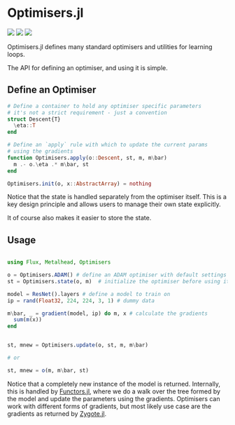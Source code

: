# Optimisers.jl

[![][docs-stable-img]][docs-stable-url]
[![][docs-dev-img]][docs-dev-url]
[![][action-img]][action-url]

[docs-stable-img]: https://img.shields.io/badge/docs-stable-blue.svg
[docs-stable-url]: https://fluxml.ai/Optimisers.jl/stable/

[docs-dev-img]: https://img.shields.io/badge/docs-dev-blue.svg
[docs-dev-url]: https://fluxml.ai/Optimisers.jl/dev/

[action-img]: https://github.com/FluxML/Optimisers.jl/workflows/CI/badge.svg
[action-url]: https://github.com/FluxML/Optimisers.jl/actions

Optimisers.jl defines many standard optimisers and utilities for learning loops.

The API for defining an optimiser, and using it is simple.

## Define an Optimiser

```julia
# Define a container to hold any optimiser specific parameters
# it's not a strict requirement - just a convention
struct Descent{T}
  \eta::T
end

# Define an `apply` rule with which to update the current params
# using the gradients
function Optimisers.apply(o::Descent, st, m, m\bar)
  m .- o.\eta .* m\bar, st
end

Optimisers.init(o, x::AbstractArray) = nothing
```

Notice that the state is handled separately from the optimiser itself. This
is a key design principle and allows users to manage their own state explicitly.

It of course also makes it easier to store the state.

## Usage

```julia

using Flux, Metalhead, Optimisers

o = Optimisers.ADAM() # define an ADAM optimiser with default settings
st = Optimisers.state(o, m)  # initialize the optimiser before using it

model = ResNet().layers # define a model to train on
ip = rand(Float32, 224, 224, 3, 1) # dummy data

m\bar, _ = gradient(model, ip) do m, x # calculate the gradients
  sum(m(x))
end


st, mnew = Optimisers.update(o, st, m, m\bar)

# or

st, mnew = o(m, m\bar, st)
```

Notice that a completely new instance of the model is returned. Internally, this
is handled by [Functors.jl](https://fluxml.ai/Functors.jl), where we do a walk over the
tree formed by the model and update the parameters using the gradients. Optimisers can
work with different forms of gradients, but most likely use case are the gradients as
returned by [Zygote.jl](https://fluxml.ai/Zygote.jl).
